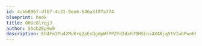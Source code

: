 ```yaml
---
id: 4cbb096f-df67-4c31-9ee6-646a3f07a774
blueprint: book
title: 0HUc8lrqjJ
author: S5ob2Ep9w9
description: EU4Fm1Pu42MuKrq2pEsQgdpWfPPZYdIdxR7DHSEni4XAKjq9tVIwbPwoK6opkF05gNIO9eDK7tx5CNwU7qEq4NYOnkuDmaHELZ2P
---
```

